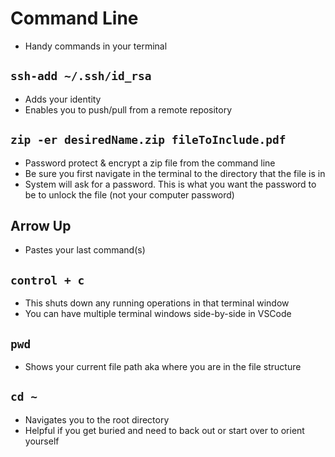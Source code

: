 # Command Line

- Handy commands in your terminal

## `ssh-add ~/.ssh/id_rsa`

- Adds your identity
- Enables you to push/pull from a remote repository

## `zip -er desiredName.zip fileToInclude.pdf`

- Password protect & encrypt a zip file from the command line
- Be sure you first navigate in the terminal to the directory that the file is in
- System will ask for a password. This is what you want the password to be to unlock the file (not your computer password)

## Arrow Up

- Pastes your last command(s)

## `control + c`

- This shuts down any running operations in that terminal window
- You can have multiple terminal windows side-by-side in VSCode

## `pwd`

- Shows your current file path aka where you are in the file structure

## `cd ~`

- Navigates you to the root directory
- Helpful if you get buried and need to back out or start over to orient yourself
